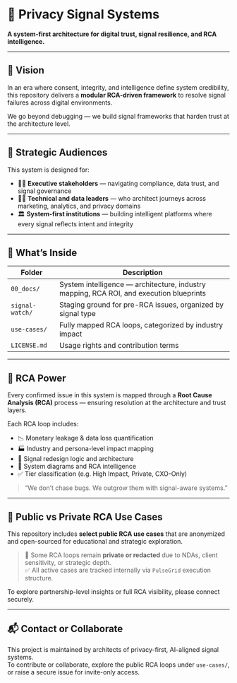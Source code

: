 # 🔐 Privacy Signal Systems

**A system-first architecture for digital trust, signal resilience, and RCA intelligence.**

---

## 🚀 Vision

In an era where consent, integrity, and intelligence define system credibility, this repository delivers a **modular RCA-driven framework** to resolve signal failures across digital environments.

We go beyond debugging — we build signal frameworks that harden trust at the architecture level.

---

## 🎯 Strategic Audiences

This system is designed for:

- 🧑‍💼 **Executive stakeholders** — navigating compliance, data trust, and signal governance
- 👩‍💻 **Technical and data leaders** — who architect journeys across marketing, analytics, and privacy domains
- 🏛️ **System-first institutions** — building intelligent platforms where every signal reflects intent and integrity

---

## 🧠 What’s Inside

| Folder | Description |
|--------|-------------|
| `00_docs/` | System intelligence — architecture, industry mapping, RCA ROI, and execution blueprints |
| `signal-watch/` | Staging ground for pre-RCA issues, organized by signal type |
| `use-cases/` | Fully mapped RCA loops, categorized by industry impact |
| `LICENSE.md` | Usage rights and contribution terms |

---

## 💎 RCA Power

Every confirmed issue in this system is mapped through a **Root Cause Analysis (RCA)** process — ensuring resolution at the architecture and trust layers.

Each RCA loop includes:

- 📉 Monetary leakage & data loss quantification
- 🏭 Industry and persona-level impact mapping
- 🔁 Signal redesign logic and architecture
- 🧠 System diagrams and RCA intelligence
- ✅ Tier classification (e.g. High Impact, Private, CXO-Only)

> “We don’t chase bugs. We outgrow them with signal-aware systems.”

---

## 🔐 Public vs Private RCA Use Cases

This repository includes **select public RCA use cases** that are anonymized and open-sourced for educational and strategic exploration.

> 🚫 Some RCA loops remain **private or redacted** due to NDAs, client sensitivity, or strategic depth.  
> ✅ All active cases are tracked internally via `PulseGrid` execution structure.

To explore partnership-level insights or full RCA visibility, please connect securely.

---

## 📬 Contact or Collaborate

This project is maintained by architects of privacy-first, AI-aligned signal systems.  
To contribute or collaborate, explore the public RCA loops under `use-cases/`, or raise a secure issue for invite-only access.